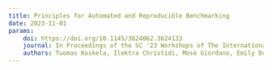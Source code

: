 ```yaml
---
title: Principles for Automated and Reproducible Benchmarking
date: 2023-11-01
params:
    doi: https://doi.org/10.1145/3624062.3624133
    journal: In Proceedings of the SC '23 Workshops of The International Conference on High Performance Computing, Network, Storage, and Analysis
    authors: Tuomas Koskela, Ilektra Christidi, Mosè Giordano, Emily Dubrovska, Jamie Quinn, Christopher Maynard, Dave Case, Kaan Olgu, and Tom Deakin
---
```

